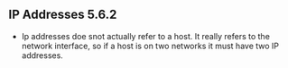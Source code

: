 
## IP Addresses 5.6.2

- Ip addresses doe snot actually refer to a host. It really refers to the network interface, so if a host is on two networks it must have two IP addresses.